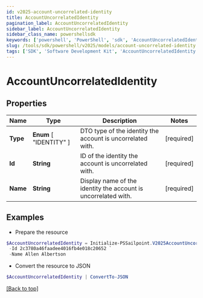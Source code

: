 ```yaml
---
id: v2025-account-uncorrelated-identity
title: AccountUncorrelatedIdentity
pagination_label: AccountUncorrelatedIdentity
sidebar_label: AccountUncorrelatedIdentity
sidebar_class_name: powershellsdk
keywords: ['powershell', 'PowerShell', 'sdk', 'AccountUncorrelatedIdentity', 'V2025AccountUncorrelatedIdentity'] 
slug: /tools/sdk/powershell/v2025/models/account-uncorrelated-identity
tags: ['SDK', 'Software Development Kit', 'AccountUncorrelatedIdentity', 'V2025AccountUncorrelatedIdentity']
---
```



# AccountUncorrelatedIdentity

## Properties

Name | Type | Description | Notes
------------ | ------------- | ------------- | -------------
**Type** |  **Enum** [  "IDENTITY" ] | DTO type of the identity the account is uncorrelated with. | [required]
**Id** | **String** | ID of the identity the account is uncorrelated with. | [required]
**Name** | **String** | Display name of the identity the account is uncorrelated with. | [required]

## Examples

- Prepare the resource
```powershell
$AccountUncorrelatedIdentity = Initialize-PSSailpoint.V2025AccountUncorrelatedIdentity  -Type IDENTITY `
 -Id 2c3780a46faadee4016fb4e018c20652 `
 -Name Allen Albertson
```

- Convert the resource to JSON
```powershell
$AccountUncorrelatedIdentity | ConvertTo-JSON
```


[[Back to top]](#) 

